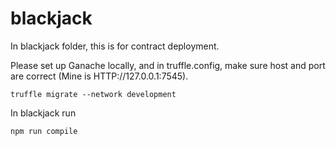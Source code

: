 # blackjack

In blackjack folder, this is for contract deployment. 

Please set up Ganache locally, and in truffle.config, make sure host and port are correct (Mine is HTTP://127.0.0.1:7545).

```
truffle migrate --network development
```

In blackjack run

```
npm run compile
```